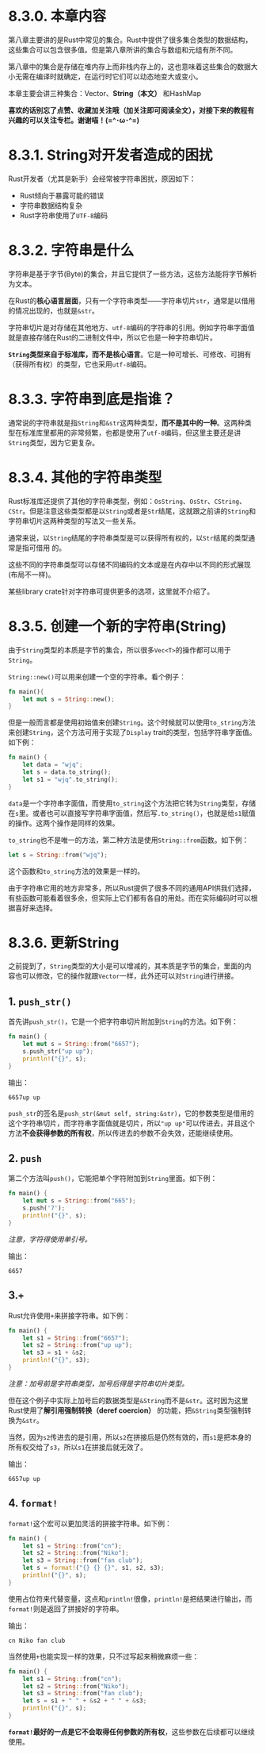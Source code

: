 # 8.3.0. 本章内容
第八章主要讲的是Rust中常见的集合。Rust中提供了很多集合类型的数据结构，这些集合可以包含很多值。但是第八章所讲的集合与数组和元组有所不同。

第八章中的集合是存储在堆内存上而非栈内存上的，这也意味着这些集合的数据大小无需在编译时就确定，在运行时它们可以动态地变大或变小。

本章主要会讲三种集合：Vector、**String（本文）** 和HashMap

**喜欢的话别忘了点赞、收藏加关注哦（加关注即可阅读全文），对接下来的教程有兴趣的可以关注专栏。谢谢喵！(=^･ω･^=)**
# 8.3.1. String对开发者造成的困扰
Rust开发者（尤其是新手）会经常被字符串困扰，原因如下：
- Rust倾向于暴露可能的错误
- 字符串数据结构复杂
- Rust字符串使用了`UTF-8`编码

# 8.3.2. 字符串是什么
字符串是基于字节(Byte)的集合，并且它提供了一些方法，这些方法能将字节解析为文本。

在Rust的**核心语言层面**，只有一个字符串类型——字符串切片`str`，通常是以借用的情况出现的，也就是`&str`。

字符串切片是对存储在其他地方、`utf-8`编码的字符串的引用。例如字符串字面值就是直接存储在Rust的二进制文件中，所以它也是一种字符串切片。

**`String`类型来自于标准库，而不是核心语言**。它是一种可增长、可修改、可拥有（获得所有权）的类型，它也采用`utf-8`编码。

# 8.3.3. 字符串到底是指谁？
通常说的字符串就是指`String`和`&str`这两种类型，**而不是其中的一种**。这两种类型在标准库里都用的非常频繁，也都是使用了`utf-8`编码，但这里主要还是讲`String`类型，因为它更复杂。

# 8.3.4. 其他的字符串类型
Rust标准库还提供了其他的字符串类型，例如：`OsString`、`OsStr`、`CString`、`CStr`。但是注意这些类型都是以`String`或者是`Str`结尾，这就跟之前讲的`String`和字符串切片这两种类型的写法又一些关系。

通常来说，以`String`结尾的字符串类型是可以获得所有权的，以`Str`结尾的类型通常是指可借用 的。

这些不同的字符串类型可以存储不同编码的文本或是在内存中以不同的形式展现(布局不一样)。

某些library crate针对字符串可提供更多的选项，这里就不介绍了。

# 8.3.5. 创建一个新的字符串(String)
由于`String`类型的本质是字节的集合，所以很多`Vec<T>`的操作都可以用于`String`。

`String::new()`可以用来创建一个空的字符串。看个例子：
```rust
fn main(){
	let mut s = String::new();
}
```

但是一般而言都是使用初始值来创建`String`。这个时候就可以使用`to_string`方法来创建`String`，这个方法可用于实现了`Display` trait的类型，包括字符串字面值。如下例：
```rust
fn main() {  
    let data = "wjq";  
    let s = data.to_string();  
    let s1 = "wjq".to_string();  
}
```
`data`是一个字符串字面值，而使用`to_string`这个方法把它转为`String`类型，存储在`s`里。或者也可以直接写字符串字面值，然后写`.to_string()`，也就是给`s1`赋值的操作。这两个操作是同样的效果。

`to_string`也不是唯一的方法，第二种方法是使用`String::from`函数。如下例：
```rust
let s = String::from("wjq");
```
这个函数和`to_string`方法的效果是一样的。

由于字符串它用的地方非常多，所以Rust提供了很多不同的通用API供我们选择，有些函数可能看着很多余，但实际上它们都有各自的用处。而在实际编码时可以根据喜好来选择。

# 8.3.6. 更新String
之前提到了，`String`类型的大小是可以增减的，其本质是字节的集合，里面的内容也可以修改，它的操作就跟`Vector`一样，此外还可以对`String`进行拼接。
## 1. `push_str()`
首先讲`push_str()`，它是一个把字符串切片附加到`String`的方法。如下例：
```rust
fn main() {  
    let mut s = String::from("6657");  
    s.push_str("up up");  
    println!("{}", s);  
}
```
输出：
```
6657up up
```
`push_str`的签名是`push_str(&mut self, string:&str)`，它的参数类型是借用的这个字符串切片，而字符串字面值就是切片，所以`"up up"`可以传进去，并且这个方法**不会获得参数的所有权**，所以传进去的参数不会失效，还能继续使用。
## 2. `push`
第二个方法叫`push()`，它能把单个字符附加到`String`里面。如下例：
```rust
fn main() {  
    let mut s = String::from("665");  
    s.push('7');  
    println!("{}", s);  
}
```
*注意，字符得使用单引号。*

输出：
```
6657
```
## 3.`+`
Rust允许使用`+`来拼接字符串。如下例：
```rust
fn main() {  
    let s1 = String::from("6657");  
    let s2 = String::from("up up");  
    let s3 = s1 + &s2;  
    println!("{}", s3);  
}
```
*注意：加号前是字符串类型，加号后得是字符串切片类型。* 

但在这个例子中实际上加号后的数据类型是`&String`而不是`&str`。这时因为这里Rust使用了**解引用强制转换（deref coercion）** 的功能，把`&String`类型强制转换为`&str`。

当然，因为`s2`传进去的是引用，所以`s2`在拼接后是仍然有效的，而`s1`是把本身的所有权交给了`s3`，所以`s1`在拼接后就无效了。

输出：
```
6657up up
```
## 4. `format!`
`format!`这个宏可以更加灵活的拼接字符串。如下例：
```rust
fn main() {  
    let s1 = String::from("cn");  
    let s2 = String::from("Niko");  
    let s3 = String::from("fan club");  
    let s = format!("{} {} {}", s1, s2, s3);  
    println!("{}", s);  
}
```
使用占位符来代替变量，这点和`println!`很像，`println!`是把结果进行输出，而`format!`则是返回了拼接好的字符串。

输出：
```
cn Niko fan club
```

当然使用`+`也能实现一样的效果，只不过写起来稍微麻烦一些：
```rust
fn main() {  
    let s1 = String::from("cn");  
    let s2 = String::from("Niko");  
    let s3 = String::from("fan club");  
    let s = s1 + " " + &s2 + " " + &s3;  
    println!("{}", s);  
}
```

**`format!`最好的一点是它不会取得任何参数的所有权**，这些参数在后续都可以继续使用。